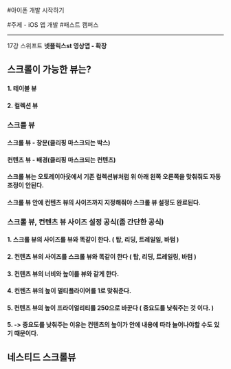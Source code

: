 #아이폰 개발 시작하기

#주제 - iOS 앱 개발 #패스트 캠퍼스 

---
 
17강 스위프트 __넷플릭스st 영상앱 - 확장__

## 스크롤이 가능한 뷰는?
#### 1. 테이블 뷰
#### 2. 컬렉션 뷰

### 스크를 뷰
#### 스크롤 뷰 - 창문(클리핑 마스크되는 박스)
#### 컨텐츠 뷰 - 배경(클리핑 마스크되는 컨텐츠)

#### 스크롤 뷰는 오토레이아웃에서 기존 컬렉션뷰처럼 위 아래 왼쪽 오른쪽을 맞춰줘도 자동 조정이 안된다.
#### 스크롤 뷰 안에 컨텐츠 뷰의 사이즈까지 지정해줘야 스크롤 뷰 설정도 완료된다.

### 스크롤 뷰, 컨텐츠 뷰 사이즈 설정 공식(좀 간단한 공식)
#### 1. 스크롤 뷰의 사이즈를 뷰와 똑같이 한다. ( 탑, 리딩, 트레일일, 바텀 )
#### 2. 컨텐츠 뷰의 사이즈를 스크롤 뷰와 똑같이 한다 ( 탑, 리딩, 트레일링, 바텀 )
#### 3. 컨텐츠 뷰의 너비와 높이를 뷰와 같게 한다.
#### 4. 컨텐츠 뷰의 높이 멀티플라이어를 1로 맞춰준다.
#### 5. 컨텐츠 뷰의 높이 프라이얼리티를 250으로 바꾼다 ( 중요도를 낮춰주는 것 이다. )
#### 5. -> 중요도를 낮춰주는 이유는 컨텐츠의 높이가 안에 내용에 따라 늘어나야할 수도 있기 때문이다.

## 네스티드 스크롤뷰
```Swift

```
